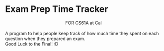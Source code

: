 # Exam Prep Time Tracker
<center> FOR CS61A at Cal</center> </br>
A program to help people keep track of how much time they spent on each question when they prepared an exam. </br>
Good Luck to the Final! :D 

<ul>

